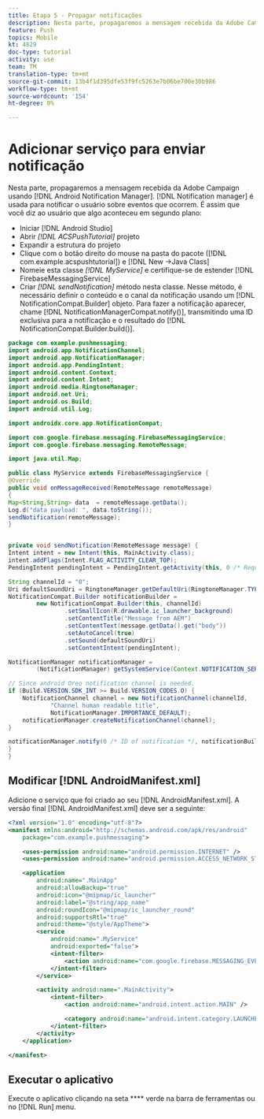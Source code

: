 ```yaml
---
title: Etapa 5 - Propagar notificações
description: Nesta parte, propagaremos a mensagem recebida da Adobe Campaign usando o Android Notification Manager.Firebase
feature: Push
topics: Mobile
kt: 4829
doc-type: tutorial
activity: use
team: TM
translation-type: tm+mt
source-git-commit: 13b4f1d395dfe53f9fc5263e7b06be700e30b986
workflow-type: tm+mt
source-wordcount: '154'
ht-degree: 0%

---
```


# Adicionar serviço para enviar notificação

Nesta parte, propagaremos a mensagem recebida da Adobe Campaign usando [!DNL Android Notification Manager]. [!DNL Notification manager] é usada para notificar o usuário sobre eventos que ocorrem.
É assim que você diz ao usuário que algo aconteceu em segundo plano:

* Iniciar [!DNL Android Studio]
* Abrir *[!DNL ACSPushTutorial]* projeto
* Expandir a estrutura do projeto
* Clique com o botão direito do mouse na pasta do pacote ([!DNL com.example.acspushtutorial]) e [!DNL New ->Java Class]
* Nomeie esta classe *[!DNL MyService]* e certifique-se de estender [!DNL FirebaseMessagingService]
* Criar *[!DNL sendNotification]* método nesta classe. Nesse método, é necessário definir o conteúdo e o canal da notificação usando um [!DNL NotificationCompat.Builder] objeto. Para fazer a notificação aparecer, chame [!DNL NotificationManagerCompat.notify()], transmitindo uma ID exclusiva para a notificação e o resultado do [!DNL NotificationCompat.Builder.build()].

<!--
Removed `{.line-numbers}` below
-->

```java
package com.example.pushmessaging;
import android.app.NotificationChannel;
import android.app.NotificationManager;
import android.app.PendingIntent;
import android.content.Context;
import android.content.Intent;
import android.media.RingtoneManager;
import android.net.Uri;
import android.os.Build;
import android.util.Log;

import androidx.core.app.NotificationCompat;

import com.google.firebase.messaging.FirebaseMessagingService;
import com.google.firebase.messaging.RemoteMessage;

import java.util.Map;

public class MyService extends FirebaseMessagingService {
@Override
public void onMessageReceived(RemoteMessage remoteMessage)
{
Map<String,String> data  = remoteMessage.getData();
Log.d("data payload: ", data.toString());
sendNotification(remoteMessage);
}


private void sendNotification(RemoteMessage message) {
Intent intent = new Intent(this, MainActivity.class);
intent.addFlags(Intent.FLAG_ACTIVITY_CLEAR_TOP);
PendingIntent pendingIntent = PendingIntent.getActivity(this, 0 /* Request code */, intent, PendingIntent.FLAG_ONE_SHOT);

String channelId = "0";
Uri defaultSoundUri = RingtoneManager.getDefaultUri(RingtoneManager.TYPE_NOTIFICATION);
NotificationCompat.Builder notificationBuilder =
        new NotificationCompat.Builder(this, channelId)
                .setSmallIcon(R.drawable.ic_launcher_background)
                .setContentTitle("Message from AEM")
                .setContentText(message.getData().get("body"))
                .setAutoCancel(true)
                .setSound(defaultSoundUri)
                .setContentIntent(pendingIntent);

NotificationManager notificationManager =
        (NotificationManager) getSystemService(Context.NOTIFICATION_SERVICE);

// Since android Oreo notification channel is needed.
if (Build.VERSION.SDK_INT >= Build.VERSION_CODES.O) {
    NotificationChannel channel = new NotificationChannel(channelId,
            "Channel human readable title",
            NotificationManager.IMPORTANCE_DEFAULT);
    notificationManager.createNotificationChannel(channel);
}

notificationManager.notify(0 /* ID of notification */, notificationBuilder.build());
}
}
```

## Modificar [!DNL AndroidManifest.xml]

Adicione o serviço que foi criado ao seu [!DNL AndroidManifest.xml]. A versão final [!DNL AndroidManifest.xml] deve ser a seguinte:

<!--
Removed `{.line-numbers}` below
-->

```xml
<?xml version="1.0" encoding="utf-8"?>
<manifest xmlns:android="http://schemas.android.com/apk/res/android"
    package="com.example.pushmessaging">

    <uses-permission android:name="android.permission.INTERNET" />
    <uses-permission android:name="android.permission.ACCESS_NETWORK_STATE" />

    <application
        android:name=".MainApp"
        android:allowBackup="true"
        android:icon="@mipmap/ic_launcher"
        android:label="@string/app_name"
        android:roundIcon="@mipmap/ic_launcher_round"
        android:supportsRtl="true"
        android:theme="@style/AppTheme">
        <service
            android:name=".MyService"
            android:exported="false">
            <intent-filter>
                <action android:name="com.google.firebase.MESSAGING_EVENT" />
            </intent-filter>
        </service>

        <activity android:name=".MainActivity">
            <intent-filter>
                <action android:name="android.intent.action.MAIN" />

                <category android:name="android.intent.category.LAUNCHER" />
            </intent-filter>
        </activity>
    </application>

</manifest>
```

## Executar o aplicativo

Execute o aplicativo clicando na seta **** verde na barra de ferramentas ou no [!DNL Run] menu.
